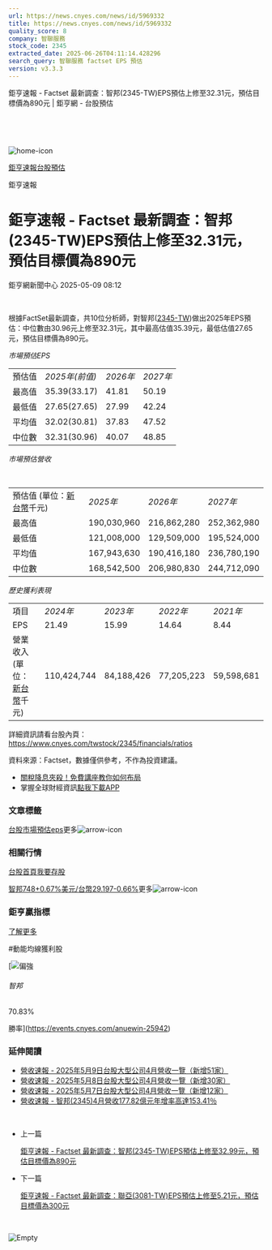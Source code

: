 ```yaml
---
url: https://news.cnyes.com/news/id/5969332
title: https://news.cnyes.com/news/id/5969332
quality_score: 8
company: 智聯服務
stock_code: 2345
extracted_date: 2025-06-26T04:11:14.428296
search_query: 智聯服務 factset EPS 預估
version: v3.3.3
---
```


鉅亨速報 - Factset 最新調查：智邦(2345-TW)EPS預估上修至32.31元，預估目標價為890元 | 鉅亨網 - 台股預估

‌

‌

![home-icon](/assets/icons/breadCrumb/symbol-icon-home.svg)

[鉅亨速報](/news/cat/anue_live)[台股預估](/news/cat/tw_forecast)

鉅亨速報

# 鉅亨速報 - Factset 最新調查：智邦(2345-TW)EPS預估上修至32.31元，預估目標價為890元

鉅亨網新聞中心 2025-05-09 08:12

‌

根據FactSet最新調查，共10位分析師，對智邦([2345-TW](https://www.cnyes.com/twstock/2345))做出2025年EPS預估：中位數由30.96元上修至32.31元，其中最高估值35.39元，最低估值27.65元，預估目標價為890元。

*市場預估EPS*

|  |  |  |  |
| --- | --- | --- | --- |
| 預估值 | *2025年(前值)* | *2026年* | *2027年* |
| 最高值 | 35.39(33.17) | 41.81 | 50.19 |
| 最低值 | 27.65(27.65) | 27.99 | 42.24 |
| 平均值 | 32.02(30.81) | 37.83 | 47.52 |
| 中位數 | 32.31(30.96) | 40.07 | 48.85 |

*市場預估營收*

‌

|  |  |  |  |
| --- | --- | --- | --- |
| 預估值 (單位：[新台幣](https://invest.cnyes.com/forex/detail/usdtwd)千元) | *2025年* | *2026年* | *2027年* |
| 最高值 | 190,030,960 | 216,862,280 | 252,362,980 |
| 最低值 | 121,008,000 | 129,509,000 | 195,524,000 |
| 平均值 | 167,943,630 | 190,416,180 | 236,780,190 |
| 中位數 | 168,542,500 | 206,980,830 | 244,712,090 |

*歷史獲利表現*

|  |  |  |  |  |
| --- | --- | --- | --- | --- |
| 項目 | *2024年* | *2023年* | *2022年* | *2021年* |
| EPS | 21.49 | 15.99 | 14.64 | 8.44 |
| 營業收入 (單位：[新台幣](https://invest.cnyes.com/forex/detail/usdtwd)千元) | 110,424,744 | 84,188,426 | 77,205,223 | 59,598,681 |

詳細資訊請看台股內頁：  
<https://www.cnyes.com/twstock/2345/financials/ratios>

資料來源：Factset，數據僅供參考，不作為投資建議。

* [關稅降息夾殺！免費講座教你如何布局](https://www.rsc.com.tw/Cnyes_RSC/SeminarBooking2025InvestmentOutlook.aspx?utm_source=anue&utm_medium=usstocks_end)
* 掌握全球財經資訊[點我下載APP](http://www.cnyes.com/app/?utm_source=mweb&utm_medium=HamMenuBanner&utm_campaign=fixed&utm_content=entr)

### 文章標籤

[台股](https://news.cnyes.com/tag/台股 "台股")[市場預估](https://news.cnyes.com/tag/市場預估 "市場預估")[eps](https://news.cnyes.com/tag/eps "eps")更多![arrow-icon](/assets/icons/arrows/arrow-down.svg)

### 相關行情

[台股首頁](https://www.cnyes.com/twstock)[我要存股](https://supr.link/8OHaU)

[智邦748+0.67%](https://www.cnyes.com/twstock/2345)[美元/台幣29.197-0.66%](https://invest.cnyes.com/forex/detail/USDTWD)更多![arrow-icon](/assets/icons/arrows/arrow-down.svg)

### 鉅亨贏指標

[了解更多](https://events.cnyes.com/anuewin-25942)

#動能均線獲利股

[![偏強](/assets/icons/win-indicator/long.svg)

###### 智邦

70.83%

勝率](https://events.cnyes.com/anuewin-25942)

### 延伸閱讀

* [營收速報 - 2025年5月9日台股大型公司4月營收一覽（新增51家）](/news/id/5969293)
* [營收速報 - 2025年5月8日台股大型公司4月營收一覽（新增30家）](/news/id/5966334)
* [營收速報 - 2025年5月7日台股大型公司4月營收一覽（新增12家）](/news/id/5964015)
* [營收速報 - 智邦(2345)4月營收177.82億元年增率高達153.41％](/news/id/5962743)

‌

* 上一篇

  [鉅亨速報 - Factset 最新調查：智邦(2345-TW)EPS預估上修至32.99元，預估目標價為890元](/news/id/5969933)
* 下一篇

  [鉅亨速報 - Factset 最新調查：聯亞(3081-TW)EPS預估上修至5.21元，預估目標價為300元](/news/id/5968415)

‌

![Empty](/assets/icons/skeleton/empty-image.svg)

‌